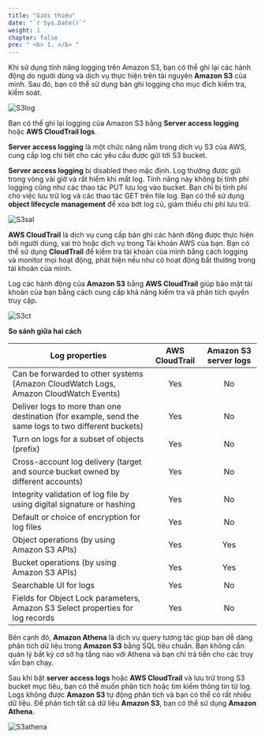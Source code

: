 ```yaml
---
title: "Giới thiệu"
date: "`r Sys.Date()`"
weight: 1
chapter: false
pre: " <b> 1. </b> "
---
```


Khi sử dụng tính năng logging trên Amazon S3, bạn có thể ghi lại các hành động do người dùng và dịch vụ thực hiện trên tài nguyên **Amazon S3** của mình. Sau đó, bạn có thể sử dụng bản ghi logging cho mục đích kiểm tra, kiểm soát.

![S3log](/images/1.introduce/10.png)

Bạn có thể ghi lại logging của Amazon S3 bằng **Server access logging** hoặc **AWS CloudTrail logs**.

**Server access logging** là một chức năng nằm trong dịch vụ S3 của AWS, cung cấp log chi tiết cho các yêu cầu được gửi tới S3 bucket.

**Server access logging** bị disabled theo mặc định. Log thường được gửi trong vòng vài giờ và rất hiếm khi mất log. Tính năng này không bị tính phí logging cũng như các thao tác PUT lưu log vào bucket. Bạn chỉ bị tính phí cho việc lưu trữ log và các thao tác GET trên file log. Bạn có thể sử dụng **object lifecycle management** để xóa bớt log cũ, giảm thiểu chi phí lưu trữ.

![S3sal](/images/1.introduce/11.png)

**AWS CloudTrail** là dịch vụ cung cấp bản ghi các hành động được thực hiện bởi người dùng, vai trò hoặc dịch vụ trong Tài khoản AWS của bạn. Bạn có thể sử dụng **CloudTrail** để kiểm tra tài khoản của mình bằng cách logging và monitor mọi hoạt động, phát hiện nếu như có hoạt động bất thường trong tài khoản của mình.

Log các hành động của **Amazon S3** bằng **AWS CloudTrail** giúp bảo mật tài khoản của bạn bằng cách cung cấp khả năng kiểm tra và phân tích quyền truy cập.

![S3ct](/images/1.introduce/12.png)

<!-- ![S3ct](/images/1.introduce/12.png) -->

**So sánh giữa hai cách**

| Log properties                                                                                       | AWS CloudTrail | Amazon S3 server logs |
| ---------------------------------------------------------------------------------------------------- | :------------: | :-------------------: |
| Can be forwarded to other systems (Amazon CloudWatch Logs, Amazon CloudWatch Events)                 |      Yes       |          No           |
| Deliver logs to more than one destination (for example, send the same logs to two different buckets) |      Yes       |          No           |
| Turn on logs for a subset of objects (prefix)                                                        |      Yes       |          No           |
| Cross-account log delivery (target and source bucket owned by different accounts)                    |      Yes       |          No           |
| Integrity validation of log file by using digital signature or hashing                               |      Yes       |          No           |
| Default or choice of encryption for log files                                                        |      Yes       |          No           |
| Object operations (by using Amazon S3 APIs)                                                          |      Yes       |          Yes          |
| Bucket operations (by using Amazon S3 APIs)                                                          |      Yes       |          Yes          |
| Searchable UI for logs                                                                               |      Yes       |          No           |
| Fields for Object Lock parameters, Amazon S3 Select properties for log records                       |      Yes       |          No           |

Bên cạnh đó, **Amazon Athena** là dịch vụ query tương tác giúp bạn dễ dàng phân tích dữ liệu trong **Amazon S3** bằng SQL tiêu chuẩn. Bạn không cần quản lý bất kỳ cơ sở hạ tầng nào với Athena và bạn chỉ trả tiền cho các truy vấn bạn chạy.

Sau khi bật **server access logs** hoặc **AWS CloudTrail** và lưu trữ trong S3 bucket mục tiêu, bạn có thể muốn phân tích hoặc tìm kiếm thông tin từ log. Logs không được **Amazon S3** tự động phân tích và bạn có thể có rất nhiều dữ liệu. Để phân tích tất cả dữ liệu **Amazon S3**, bạn có thể sử dụng **Amazon Athena**.

![S3athena](/images/1.introduce/13.png)
